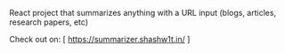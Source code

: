 React project that summarizes anything with a URL input (blogs, articles, research papers, etc)

Check out on: [  https://summarizer.shashw1t.in/  ]
